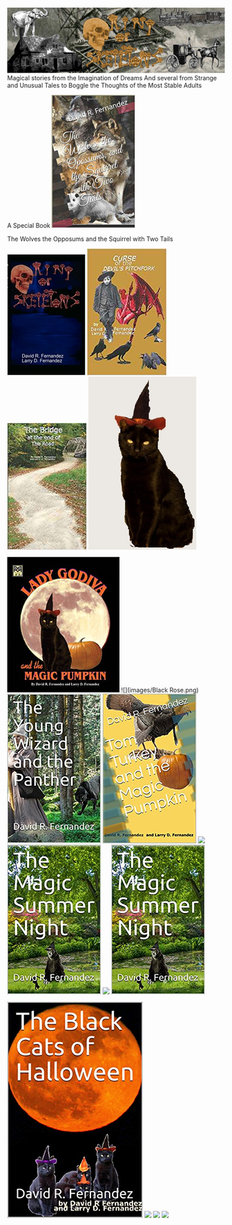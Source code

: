 

![](images/sometrainTT.png)
Magical stories from the Imagination of Dreams
And several from Strange and Unusual Tales to Boggle the Thoughts of the Most Stable Adults

A Special Book
![](images/wolves.png)

The Wolves the Opposums and the Squirrel with Two Tails

![](images/RingofSkeletons.jpg) ![](images/curse.jpg) ![](images/Bridge.jpg) ![](images/godivawhata.jpg)

![](images/lady.jpg) ![](images/Black Rose.png) ![](images/wizard.jpg) ![](images/tomturkey.jpg) 
![](images/unicorns.png) ![](images/summer.jpg) ![](images/tresure.jpg) ![](images/summer.jpg)

![](images/blackcats.jpg) ![](images/Blackrose1.png) ![](images/Blackrose.png) ![](images/catmouseM.png)
